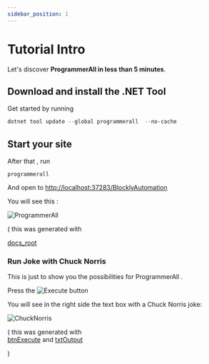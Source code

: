 ```yaml
---
sidebar_position: 1
---
```


# Tutorial Intro

Let's discover **ProgrammerAll in less than 5 minutes**.

## Download and install the .NET Tool

Get started by running
```powershell
dotnet tool update --global programmerall  --no-cache
```

## Start your site

After that , run 
```
programmerall
```

And open to [http://localhost:37283/BlocklyAutomation](http://localhost:37283/BlocklyAutomation)

You will  see this :

![ProgrammerAll](/img/generated/root.png)


( this was generated with 

<a href='/../automation/loadexample/docs_root' target='_blank'>docs_root</a>



### Run Joke with Chuck Norris

This is just to show you the possibilities for ProgrammerAll . 

Press the ![Execute](/img/generated/btnExecute.png)  button


You will see in the right side the text box with a Chuck Norris joke:

![ChuckNorris](/img/generated/txtOutput.png)  

( this was generated with  
<a href='/../automation/loadexample/btnExecute' target='_blank'>btnExecute</a>
and
<a href='/../automation/loadexample/txtOutput' target='_blank'>txtOutput</a>


)